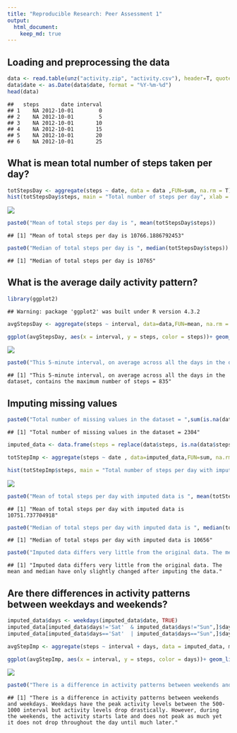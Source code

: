 ```yaml
---
title: "Reproducible Research: Peer Assessment 1"
output: 
  html_document:
    keep_md: true
---
```


## Loading and preprocessing the data

```r
data <- read.table(unz("activity.zip", "activity.csv"), header=T, quote="\"", sep=",")
data$date <- as.Date(data$date, format = "%Y-%m-%d")
head(data)
```

```
##   steps       date interval
## 1    NA 2012-10-01        0
## 2    NA 2012-10-01        5
## 3    NA 2012-10-01       10
## 4    NA 2012-10-01       15
## 5    NA 2012-10-01       20
## 6    NA 2012-10-01       25
```


## What is mean total number of steps taken per day?

```r
totStepsDay <- aggregate(steps ~ date, data = data ,FUN=sum, na.rm = T)
hist(totStepsDay$steps, main = "Total number of steps per day", xlab = "Steps", col= "blue")
```

![](PA1_template_files/figure-html/unnamed-chunk-2-1.png)<!-- -->

```r
paste0("Mean of total steps per day is ", mean(totStepsDay$steps))
```

```
## [1] "Mean of total steps per day is 10766.1886792453"
```

```r
paste0("Median of total steps per day is ", median(totStepsDay$steps))
```

```
## [1] "Median of total steps per day is 10765"
```

## What is the average daily activity pattern?

```r
library(ggplot2)
```

```
## Warning: package 'ggplot2' was built under R version 4.3.2
```

```r
avgStepsDay <- aggregate(steps ~ interval, data=data,FUN=mean, na.rm = T)

ggplot(avgStepsDay, aes(x = interval, y = steps, color = steps))+ geom_line(data = avgStepsDay[!is.na(avgStepsDay$steps), ]) + ggtitle("Average daily activity pattern")
```

![](PA1_template_files/figure-html/unnamed-chunk-3-1.png)<!-- -->

```r
paste0("This 5-minute interval, on average across all the days in the dataset, contains the maximum number of steps = ", avgStepsDay$interval[which.max(avgStepsDay$steps)])
```

```
## [1] "This 5-minute interval, on average across all the days in the dataset, contains the maximum number of steps = 835"
```


## Imputing missing values

```r
paste0("Total number of missing values in the dataset = ",sum(is.na(data)))
```

```
## [1] "Total number of missing values in the dataset = 2304"
```

```r
imputed_data <- data.frame(steps = replace(data$steps, is.na(data$steps), floor(mean(data$steps, na.rm = TRUE))), date = as.Date(data$date), interval = data$interval)

totStepImp <- aggregate(steps ~ date , data=imputed_data,FUN=sum, na.rm = T)

hist(totStepImp$steps, main = "Total number of steps per day with imputed data", xlab = "Steps", col= "green")
```

![](PA1_template_files/figure-html/unnamed-chunk-4-1.png)<!-- -->

```r
paste0("Mean of total steps per day with imputed data is ", mean(totStepImp$steps, na.rm = TRUE))
```

```
## [1] "Mean of total steps per day with imputed data is 10751.737704918"
```

```r
paste0("Median of total steps per day with imputed data is ", median(totStepImp$steps, na.rm = TRUE))
```

```
## [1] "Median of total steps per day with imputed data is 10656"
```

```r
paste0("Imputed data differs very little from the original data. The mean and median have only slightly changed after imputing the data.")
```

```
## [1] "Imputed data differs very little from the original data. The mean and median have only slightly changed after imputing the data."
```


## Are there differences in activity patterns between weekdays and weekends?

```r
imputed_data$days <- weekdays(imputed_data$date, TRUE)
imputed_data[imputed_data$days!='Sat'  & imputed_data$days!="Sun",]$days <- "weekday"
imputed_data[imputed_data$days=='Sat'  | imputed_data$days=="Sun",]$days <- "weekend"

avgStepImp <- aggregate(steps ~ interval + days, data = imputed_data, mean)

ggplot(avgStepImp, aes(x = interval, y = steps, color = days))+ geom_line() + facet_grid(rows = vars(days))
```

![](PA1_template_files/figure-html/unnamed-chunk-5-1.png)<!-- -->

```r
paste0("There is a difference in activity patterns between weekends and weekdays. Weekdays have the peak activity levels between the 500-1000 interval but activity levels drop drastically. However, during the weekends, the activity starts late and does not peak as much yet it does not drop throughout the day until much later.")
```

```
## [1] "There is a difference in activity patterns between weekends and weekdays. Weekdays have the peak activity levels between the 500-1000 interval but activity levels drop drastically. However, during the weekends, the activity starts late and does not peak as much yet it does not drop throughout the day until much later."
```
